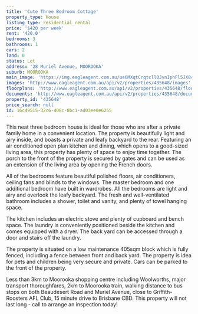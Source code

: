 ```yaml
---
title: 'Cute Three Bedroom Cottage'
property_type: House
listing_type: residential_rental
price: '$420 per week'
rent: '420.0'
bedrooms: 3
bathrooms: 1
cars: 2
land: 0
status: Let
address: '28 Muriel Avenue, MOOROOKA'
suburb: MOOROOKA
main_image: 'https://img.eagleagent.com.au/ue6MXqtCrqtcll0JvnIphFl5JX8=/1280x854/smart/https://s3-us-west-2.amazonaws.com/eagleagent-orig/images/6826395/417377738-image-M.jpg'
images: 'http://www.eagleagent.com.au/api/v2/properties/435648/images'
floorplans: 'http://www.eagleagent.com.au/api/v2/properties/435648/floorplans'
documents: 'http://www.eagleagent.com.au/api/v2/properties/435648/documents'
property_id: '435648'
price_search: null
id: 16c49515-32c6-408c-8bc1-ad03ee0e6255
---
```

This neat three bedroom house is ideal for those who are after a private family home in a convenient location. The property is beautifully light and airy inside, and boasts a private and leafy backyard to the rear. Featuring an air conditioned open plan kitchen and dining, which opens to a good-sized living area, this property has plenty of space to enjoy time together. The porch to the front of the property is secured by gates and can be used as an extension of the living area by opening the French doors.

All of the bedrooms feature beautiful polished floors, air conditioners, ceiling fans and blinds to the windows. The master bedroom and one additional bedroom have built in wardrobes. All the bedrooms are light and airy and overlook the leafy backyard. The fresh and well-ventilated bathroom includes a shower, toilet and vanity, and plenty of towel hanging space.

The kitchen includes an electric stove and plenty of cupboard and bench space. The laundry is conveniently positioned beside the kitchen and comes equipped with a dryer. The back yard can be accessed through a door and stairs off the laundry.

The property is situated on a low maintenance 405sqm block which is fully fenced, including a fence between front and back yard. The property is idea for pets and children being very secure and private. Cars can be parked to the front of the property.

Less than 3km to Moorooka shopping centre including Woolworths, major transport thoroughfares, 2km to Moorooka train, walking distance to bus stops on both Beaudesert Road and Muriel Avenue, close to Griffith-Roosters AFL Club, 15 minute drive to Brisbane CBD. This property will not last long - call to arrange an inspection today!